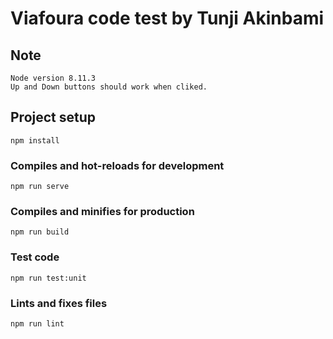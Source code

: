 # Viafoura code test by Tunji Akinbami

## Note
```
Node version 8.11.3
Up and Down buttons should work when cliked.
```

## Project setup
```
npm install
```

### Compiles and hot-reloads for development
```
npm run serve
```

### Compiles and minifies for production
```
npm run build
```

### Test code
```
npm run test:unit
```

### Lints and fixes files
```
npm run lint
```
